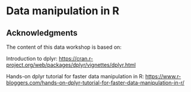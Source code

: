 # Data manipulation in R

## Acknowledgments
The content of this data workshop is based on:

Introduction to dplyr: https://cran.r-project.org/web/packages/dplyr/vignettes/dplyr.html 

Hands-on dplyr tutorial for faster data manipulation in R: https://www.r-bloggers.com/hands-on-dplyr-tutorial-for-faster-data-manipulation-in-r/

